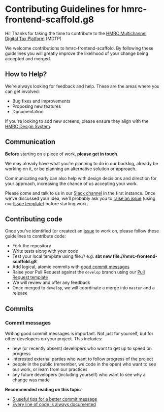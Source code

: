# Contributing Guidelines for hmrc-frontend-scaffold.g8

Hi!  Thanks for taking the time to contribute to the [HMRC Multichannel Digital Tax Platform](https://hmrc.github.io) (MDTP)

We welcome contributions to hmrc-frontend-scaffold.  By following these guidelines you will greatly improve the likelihood of your change being accepted and merged.

## How to Help?

We’re always looking for feedback and help.  These are the areas where you can get involved:

* Bug fixes and improvements
* Proposing new features
* Documentation

If you're looking to add new screens, please ensure they align with the [HMRC Design System](https://github.com/hmrc/design-patterns).

## Communication

**Before** starting on a piece of work, **please get in touch**.

We may already have what you’re planning to do in our backlog, already be working on it, or be planning an alternative solution or approach.

Communicating early can also help with design decisions and direction for your approach, increasing the chance of us accepting your work.

Please come and talk to us in our [Slack channel](https://hmrcdigital.slack.com/archives/team-scaffolders) in the first instance.  Once we've discussed your idea, we'll probably ask you to [raise an issue](https://github.com/hmrc/hmrc-frontend-scaffold.g8/issues/new) (using our [Issue template](.github/ISSUE_TEMPLATE.md)) before starting work.

## Contributing code

Once you've identified (or created) an [issue](https://github.com/hmrc/hmrc-frontend-scaffold.g8/issues) to work on, please follow these guidelines to contribute code:

* Fork the repository
* Write tests along with your code
* Test your local template using file://
  e.g. **sbt new file://hmrc-frontend-scaffold.g8**
* Add logical, atomic commits with [good commit messages](#commit-messages)
* Raise your Pull Request against the `develop` branch using our [Pull Request template](.github/PULL_REQUEST_TEMPLATE.md)
* We will review and offer any feedback
* Once merged to `develop`, we will coordinate a merge into `master` and a release

## Commits

### Commit messages

Writing good commit messages is important. Not just for yourself, but for other
developers on your project. This includes:

* new (or recently absent) developers who want to get up to speed on progress
* interested external parties who want to follow progress of the project
* people in the public (remember, we code in the open) who want to see our work,
  or learn from our practices
* any future developers (including yourself) who want to see why a change was
  made

**Recommended reading on this topic**

* [5 useful tips for a better commit message](http://robots.thoughtbot.com/5-useful-tips-for-a-better-commit-message)
* [Every line of code is always documented](http://mislav.uniqpath.com/2014/02/hidden-documentation/)
